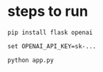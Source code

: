 # steps to run
```
pip install flask openai
```
```
set OPENAI_API_KEY=sk-...
```
```
python app.py
```
